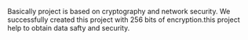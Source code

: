 Basically project is based on cryptography and network security. We successfully created this project with 256 bits of encryption.this project help to obtain data safty and security. 

